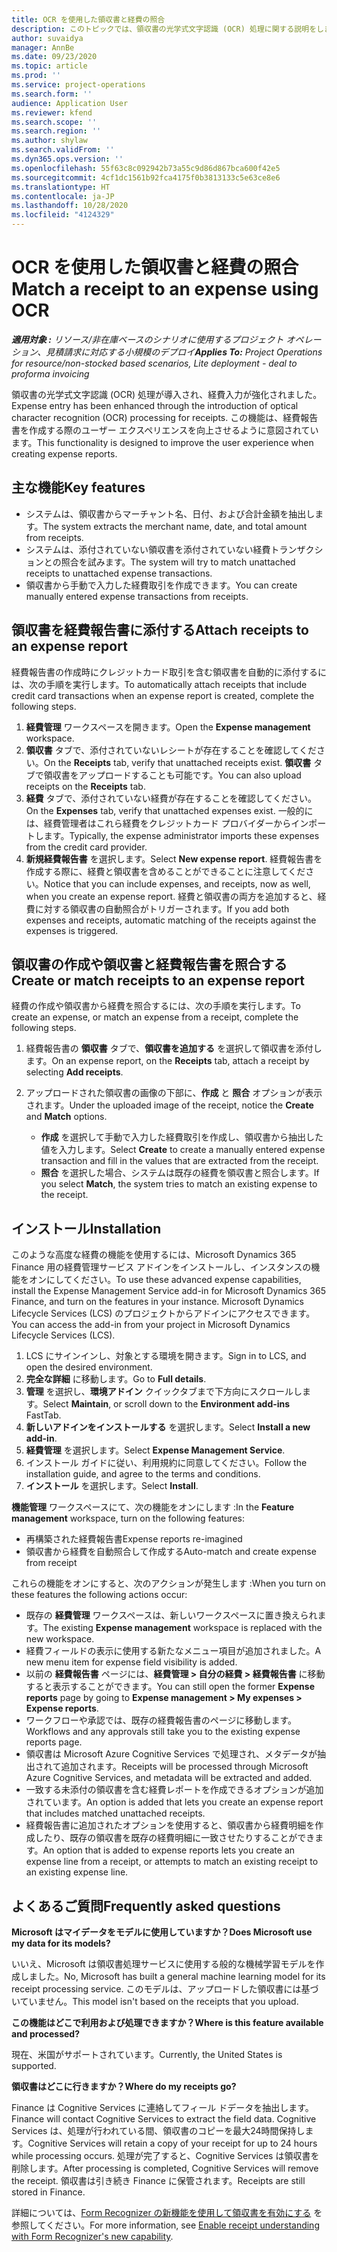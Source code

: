 ```yaml
---
title: OCR を使用した領収書と経費の照合
description: このトピックでは、領収書の光学式文字認識 (OCR) 処理に関する説明をします。
author: suvaidya
manager: AnnBe
ms.date: 09/23/2020
ms.topic: article
ms.prod: ''
ms.service: project-operations
ms.search.form: ''
audience: Application User
ms.reviewer: kfend
ms.search.scope: ''
ms.search.region: ''
ms.author: shylaw
ms.search.validFrom: ''
ms.dyn365.ops.version: ''
ms.openlocfilehash: 55f63c8c092942b73a55c9d86d867bca600f42e5
ms.sourcegitcommit: 4cf1dc1561b92fca4175f0b3813133c5e63ce8e6
ms.translationtype: HT
ms.contentlocale: ja-JP
ms.lasthandoff: 10/28/2020
ms.locfileid: "4124329"
---
```

# <a name="match-a-receipt-to-an-expense-using-ocr"></a><span data-ttu-id="1eefa-103">OCR を使用した領収書と経費の照合</span><span class="sxs-lookup"><span data-stu-id="1eefa-103">Match a receipt to an expense using OCR</span></span>

<span data-ttu-id="1eefa-104">_**適用対象 :** リソース/非在庫ベースのシナリオに使用するプロジェクト オペレーション、見積請求に対応する小規模のデプロイ_</span><span class="sxs-lookup"><span data-stu-id="1eefa-104">_**Applies To:** Project Operations for resource/non-stocked based scenarios, Lite deployment - deal to proforma invoicing_</span></span>

<span data-ttu-id="1eefa-105">領収書の光学式文字認識 (OCR) 処理が導入され、経費入力が強化されました。</span><span class="sxs-lookup"><span data-stu-id="1eefa-105">Expense entry has been enhanced through the introduction of optical character recognition (OCR) processing for receipts.</span></span> <span data-ttu-id="1eefa-106">この機能は、経費報告書を作成する際のユーザー エクスペリエンスを向上させるように意図されています。</span><span class="sxs-lookup"><span data-stu-id="1eefa-106">This functionality is designed to improve the user experience when creating expense reports.</span></span>

## <a name="key-features"></a><span data-ttu-id="1eefa-107">主な機能</span><span class="sxs-lookup"><span data-stu-id="1eefa-107">Key features</span></span>

- <span data-ttu-id="1eefa-108">システムは、領収書からマーチャント名、日付、および合計金額を抽出します。</span><span class="sxs-lookup"><span data-stu-id="1eefa-108">The system extracts the merchant name, date, and total amount from receipts.</span></span>
- <span data-ttu-id="1eefa-109">システムは、添付されていない領収書を添付されていない経費トランザクションとの照合を試みます。</span><span class="sxs-lookup"><span data-stu-id="1eefa-109">The system will try to match unattached receipts to unattached expense transactions.</span></span>
- <span data-ttu-id="1eefa-110">領収書から手動で入力した経費取引を作成できます。</span><span class="sxs-lookup"><span data-stu-id="1eefa-110">You can create manually entered expense transactions from receipts.</span></span>

## <a name="attach-receipts-to-an-expense-report"></a><span data-ttu-id="1eefa-111">領収書を経費報告書に添付する</span><span class="sxs-lookup"><span data-stu-id="1eefa-111">Attach receipts to an expense report</span></span>

<span data-ttu-id="1eefa-112">経費報告書の作成時にクレジットカード取引を含む領収書を自動的に添付するには、次の手順を実行します。</span><span class="sxs-lookup"><span data-stu-id="1eefa-112">To automatically attach receipts that include credit card transactions when an expense report is created, complete the following steps.</span></span>

  1. <span data-ttu-id="1eefa-113">**経費管理** ワークスペースを開きます。</span><span class="sxs-lookup"><span data-stu-id="1eefa-113">Open the **Expense management** workspace.</span></span>
  2. <span data-ttu-id="1eefa-114">**領収書** タブで、添付されていないレシートが存在することを確認してください。</span><span class="sxs-lookup"><span data-stu-id="1eefa-114">On the **Receipts** tab, verify that unattached receipts exist.</span></span> <span data-ttu-id="1eefa-115">**領収書** タブで領収書をアップロードすることも可能です。</span><span class="sxs-lookup"><span data-stu-id="1eefa-115">You can also upload receipts on the **Receipts** tab.</span></span>
  3. <span data-ttu-id="1eefa-116">**経費** タブで、添付されていない経費が存在することを確認してください。</span><span class="sxs-lookup"><span data-stu-id="1eefa-116">On the **Expenses** tab, verify that unattached expenses exist.</span></span> <span data-ttu-id="1eefa-117">一般的には、経費管理者はこれら経費をクレジットカード プロバイダーからインポートします。</span><span class="sxs-lookup"><span data-stu-id="1eefa-117">Typically, the expense administrator imports these expenses from the credit card provider.</span></span>
  4. <span data-ttu-id="1eefa-118">**新規経費報告書** を選択します。</span><span class="sxs-lookup"><span data-stu-id="1eefa-118">Select **New expense report**.</span></span> <span data-ttu-id="1eefa-119">経費報告書を作成する際に、経費と領収書を含めることができることに注意してください。</span><span class="sxs-lookup"><span data-stu-id="1eefa-119">Notice that you can include expenses, and receipts, now as well, when you create an expense report.</span></span> <span data-ttu-id="1eefa-120">経費と領収書の両方を追加すると、経費に対する領収書の自動照合がトリガーされます。</span><span class="sxs-lookup"><span data-stu-id="1eefa-120">If you add both expenses and receipts, automatic matching of the receipts against the expenses is triggered.</span></span>

## <a name="create-or-match-receipts-to-an-expense-report"></a><span data-ttu-id="1eefa-121">領収書の作成や領収書と経費報告書を照合する</span><span class="sxs-lookup"><span data-stu-id="1eefa-121">Create or match receipts to an expense report</span></span>
<span data-ttu-id="1eefa-122">経費の作成や領収書から経費を照合するには、次の手順を実行します。</span><span class="sxs-lookup"><span data-stu-id="1eefa-122">To create an expense, or match an expense from a receipt, complete the following steps.</span></span>

  1. <span data-ttu-id="1eefa-123">経費報告書の **領収書** タブで、**領収書を追加する** を選択して領収書を添付します。</span><span class="sxs-lookup"><span data-stu-id="1eefa-123">On an expense report, on the **Receipts** tab, attach a receipt by selecting **Add receipts**.</span></span>
  2. <span data-ttu-id="1eefa-124">アップロードされた領収書の画像の下部に、**作成** と **照合** オプションが表示されます。</span><span class="sxs-lookup"><span data-stu-id="1eefa-124">Under the uploaded image of the receipt, notice the **Create** and **Match** options.</span></span>

      - <span data-ttu-id="1eefa-125">**作成** を選択して手動で入力した経費取引を作成し、領収書から抽出した値を入力します。</span><span class="sxs-lookup"><span data-stu-id="1eefa-125">Select **Create** to create a manually entered expense transaction and fill in the values that are extracted from the receipt.</span></span>
      - <span data-ttu-id="1eefa-126">**照合** を選択した場合、システムは既存の経費を領収書と照合します。</span><span class="sxs-lookup"><span data-stu-id="1eefa-126">If you select **Match**, the system tries to match an existing expense to the receipt.</span></span>

## <a name="installation"></a><span data-ttu-id="1eefa-127">インストール</span><span class="sxs-lookup"><span data-stu-id="1eefa-127">Installation</span></span>

<span data-ttu-id="1eefa-128">このような高度な経費の機能を使用するには、Microsoft Dynamics 365 Finance 用の経費管理サービス アドインをインストールし、インスタンスの機能をオンにしてください。</span><span class="sxs-lookup"><span data-stu-id="1eefa-128">To use these advanced expense capabilities, install the Expense Management Service add-in for Microsoft Dynamics 365 Finance, and turn on the features in your instance.</span></span> <span data-ttu-id="1eefa-129">Microsoft Dynamics Lifecycle Services (LCS) のプロジェクトからアドインにアクセスできます。</span><span class="sxs-lookup"><span data-stu-id="1eefa-129">You can access the add-in from your project in Microsoft Dynamics Lifecycle Services (LCS).</span></span>

1. <span data-ttu-id="1eefa-130">LCS にサインインし、対象とする環境を開きます。</span><span class="sxs-lookup"><span data-stu-id="1eefa-130">Sign in to LCS, and open the desired environment.</span></span>
2. <span data-ttu-id="1eefa-131">**完全な詳細** に移動します。</span><span class="sxs-lookup"><span data-stu-id="1eefa-131">Go to **Full details**.</span></span>
3. <span data-ttu-id="1eefa-132">**管理** を選択し、**環境アドイン** クイックタブまで下方向にスクロールします。</span><span class="sxs-lookup"><span data-stu-id="1eefa-132">Select **Maintain**, or scroll down to the **Environment add-ins** FastTab.</span></span>
4. <span data-ttu-id="1eefa-133">**新しいアドインをインストールする** を選択します。</span><span class="sxs-lookup"><span data-stu-id="1eefa-133">Select **Install a new add-in**.</span></span>
5. <span data-ttu-id="1eefa-134">**経費管理** を選択します。</span><span class="sxs-lookup"><span data-stu-id="1eefa-134">Select **Expense Management Service**.</span></span>
6. <span data-ttu-id="1eefa-135">インストール ガイドに従い、利用規約に同意してください。</span><span class="sxs-lookup"><span data-stu-id="1eefa-135">Follow the installation guide, and agree to the terms and conditions.</span></span>
7. <span data-ttu-id="1eefa-136">**インストール** を選択します。</span><span class="sxs-lookup"><span data-stu-id="1eefa-136">Select **Install**.</span></span>

<span data-ttu-id="1eefa-137">**機能管理** ワークスペースにて、次の機能をオンにします :</span><span class="sxs-lookup"><span data-stu-id="1eefa-137">In the **Feature management** workspace, turn on the following features:</span></span>

- <span data-ttu-id="1eefa-138">再構築された経費報告書</span><span class="sxs-lookup"><span data-stu-id="1eefa-138">Expense reports re-imagined</span></span>
- <span data-ttu-id="1eefa-139">領収書から経費を自動照合して作成する</span><span class="sxs-lookup"><span data-stu-id="1eefa-139">Auto-match and create expense from receipt</span></span>

<span data-ttu-id="1eefa-140">これらの機能をオンにすると、次のアクションが発生します :</span><span class="sxs-lookup"><span data-stu-id="1eefa-140">When you turn on these features the following actions occur:</span></span>

- <span data-ttu-id="1eefa-141">既存の **経費管理** ワークスペースは、新しいワークスペースに置き換えられます。</span><span class="sxs-lookup"><span data-stu-id="1eefa-141">The existing **Expense management** workspace is replaced with the new workspace.</span></span>
- <span data-ttu-id="1eefa-142">経費フィールドの表示に使用する新たなメニュー項目が追加されました。</span><span class="sxs-lookup"><span data-stu-id="1eefa-142">A new menu item for expense field visibility is added.</span></span>
- <span data-ttu-id="1eefa-143">以前の **経費報告書** ページには、**経費管理 > 自分の経費 > 経費報告書** に移動すると表示することができます。</span><span class="sxs-lookup"><span data-stu-id="1eefa-143">You can still open the former **Expense reports** page by going to **Expense management > My expenses > Expense reports**.</span></span>
- <span data-ttu-id="1eefa-144">ワークフローや承認では、既存の経費報告書のページに移動します。</span><span class="sxs-lookup"><span data-stu-id="1eefa-144">Workflows and any approvals still take you to the existing expense reports page.</span></span>
- <span data-ttu-id="1eefa-145">領収書は Microsoft Azure Cognitive Services で処理され、メタデータが抽出されて追加されます。</span><span class="sxs-lookup"><span data-stu-id="1eefa-145">Receipts will be processed through Microsoft Azure Cognitive Services, and metadata will be extracted and added.</span></span>
- <span data-ttu-id="1eefa-146">一致する未添付の領収書を含む経費レポートを作成できるオプションが追加されています。</span><span class="sxs-lookup"><span data-stu-id="1eefa-146">An option is added that lets you create an expense report that includes matched unattached receipts.</span></span>
- <span data-ttu-id="1eefa-147">経費報告書に追加されたオプションを使用すると、領収書から経費明細を作成したり、既存の領収書を既存の経費明細に一致させたりすることができます。</span><span class="sxs-lookup"><span data-stu-id="1eefa-147">An option that is added to expense reports lets you create an expense line from a receipt, or attempts to match an existing receipt to an existing expense line.</span></span>

## <a name="frequently-asked-questions"></a><span data-ttu-id="1eefa-148">よくあるご質問</span><span class="sxs-lookup"><span data-stu-id="1eefa-148">Frequently asked questions</span></span>

<span data-ttu-id="1eefa-149">**Microsoft はマイデータをモデルに使用していますか？**</span><span class="sxs-lookup"><span data-stu-id="1eefa-149">**Does Microsoft use my data for its models?**</span></span>

<span data-ttu-id="1eefa-150">いいえ、Microsoft は領収書処理サービスに使用する般的な機械学習モデルを作成しました。</span><span class="sxs-lookup"><span data-stu-id="1eefa-150">No, Microsoft has built a general machine learning model for its receipt processing service.</span></span> <span data-ttu-id="1eefa-151">このモデルは、アップロードした領収書には基づいていません。</span><span class="sxs-lookup"><span data-stu-id="1eefa-151">This model isn't based on the receipts that you upload.</span></span>

<span data-ttu-id="1eefa-152">**この機能はどこで利用および処理できますか？**</span><span class="sxs-lookup"><span data-stu-id="1eefa-152">**Where is this feature available and processed?**</span></span>

<span data-ttu-id="1eefa-153">現在、米国がサポートされています。</span><span class="sxs-lookup"><span data-stu-id="1eefa-153">Currently, the United States is supported.</span></span>

<span data-ttu-id="1eefa-154">**領収書はどこに行きますか？**</span><span class="sxs-lookup"><span data-stu-id="1eefa-154">**Where do my receipts go?**</span></span>

<span data-ttu-id="1eefa-155">Finance は Cognitive Services に連絡してフィール ドデータを抽出します。</span><span class="sxs-lookup"><span data-stu-id="1eefa-155">Finance will contact Cognitive Services to extract the field data.</span></span> <span data-ttu-id="1eefa-156">Cognitive Services は、処理が行われている間、領収書のコピーを最大24時間保持します。</span><span class="sxs-lookup"><span data-stu-id="1eefa-156">Cognitive Services will retain a copy of your receipt for up to 24 hours while processing occurs.</span></span> <span data-ttu-id="1eefa-157">処理が完了すると、Cognitive Services は領収書を削除します。</span><span class="sxs-lookup"><span data-stu-id="1eefa-157">After processing is completed, Cognitive Services will remove the receipt.</span></span> <span data-ttu-id="1eefa-158">領収書は引き続き Finance に保管されます。</span><span class="sxs-lookup"><span data-stu-id="1eefa-158">Receipts are still stored in Finance.</span></span>

<span data-ttu-id="1eefa-159">詳細については、[Form Recognizer の新機能を使用して領収書を有効にする](https://azure.microsoft.com/blog/enable-receipt-understanding-with-form-recognizer-s-new-capability/) を参照してください。</span><span class="sxs-lookup"><span data-stu-id="1eefa-159">For more information, see [Enable receipt understanding with Form Recognizer's new capability](https://azure.microsoft.com/blog/enable-receipt-understanding-with-form-recognizer-s-new-capability/).</span></span>
